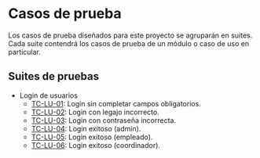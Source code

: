 # Casos de prueba
Los casos de prueba diseñados para este proyecto se agruparán en suites. Cada suite contendrá los casos de prueba de un módulo o caso de uso en particular.

## Suites de pruebas
- Login de usuarios
    - [TC-LU-01](TC-LU-01.md): Login sin completar campos obligatorios.
    - [TC-LU-02](TC-LU-02.md): Login con legajo incorrecto.
    - [TC-LU-03](TC-LU-03.md): Login con contraseña incorrecta.
    - [TC-LU-04](TC-LU-04.md): Login exitoso (admin).
    - [TC-LU-05](TC-LU-05.md): Login exitoso (empleado).
    - [TC-LU-06](TC-LU-06.md): Login exitoso (coordinador).